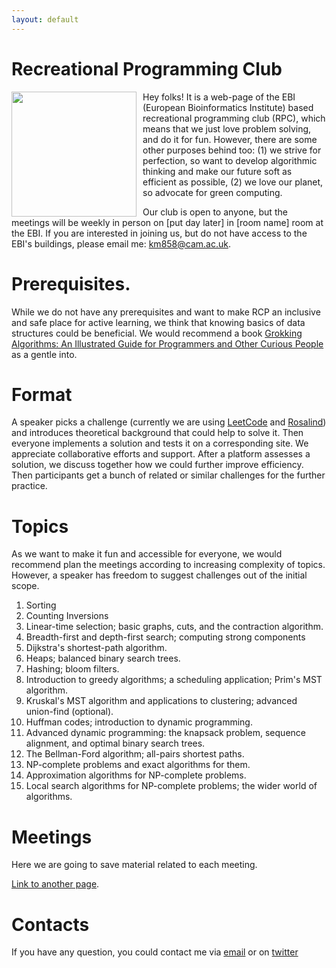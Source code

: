```yaml
---
layout: default
---
```


# Recreational Programming Club

<img style="float: left; margin-right:10px;" src="rpc_ebi.png" width="200">



Hey folks! 
It is a web-page of the EBI (European Bioinformatics Institute) based recreational programming club (RPC), which means that we just love problem solving, and do it for fun. However, there are some other purposes behind too: (1) we strive for perfection, so want to develop algorithmic thinking and make our future soft as efficient as possible, (2) we love our planet, so advocate for green computing.

Our club is open to anyone, but the meetings will be weekly in person on [put day later] in [room name] room at the EBI. If you are interested in joining us, but do not have access to the EBI's buildings, please email me: km858@cam.ac.uk.


# Prerequisites. 
While we do not have any prerequisites and want to make RCP an inclusive and safe place for active learning, we think that knowing basics of data structures could be beneficial. 
We would recommend a book [Grokking Algorithms: An Illustrated Guide for Programmers and Other Curious People](https://www.amazon.co.uk/Grokking-Algorithms-illustrated-programmers-curious/dp/1617292230) as a gentle into. 

# Format

A speaker picks a challenge (currently we are using [LeetCode](https://leetcode.com/) and [Rosalind](https://rosalind.info/problems/locations/)) and introduces theoretical background that could help to solve it. Then everyone implements a solution and tests it on a corresponding site. We appreciate collaborative efforts and support. After a platform assesses a solution, we discuss together how we could further improve efficiency. Then participants get a bunch of related or similar challenges for the further practice.

# Topics
As we want to make it fun and accessible for everyone, we would recommend plan the meetings according to increasing complexity of topics. However, a speaker has freedom to suggest challenges out of the initial scope. 
1. Sorting 
2. Counting Inversions
3. Linear-time selection; basic graphs, cuts, and the contraction algorithm.
4. Breadth-first and depth-first search; computing strong components
5. Dijkstra's shortest-path algorithm.
6. Heaps; balanced binary search trees.
7. Hashing; bloom filters.
8. Introduction to greedy algorithms; a scheduling application; Prim's MST algorithm.
9. Kruskal's MST algorithm and applications to clustering; advanced union-find (optional).
10. Huffman codes; introduction to dynamic programming.
11. Advanced dynamic programming: the knapsack problem, sequence alignment, and optimal binary search trees.
12. The Bellman-Ford algorithm; all-pairs shortest paths.
13. NP-complete problems and exact algorithms for them.
14. Approximation algorithms for NP-complete problems.
15. Local search algorithms for NP-complete problems; the wider world of algorithms.

# Meetings
Here we are going to save material related to each meeting. 

[Link to another page](./another-page.html).


# Contacts
If you have any question, you could contact me via [email](mailto:km858@cam.ac.uk) or on [twitter](https://twitter.com/khalimurt)
